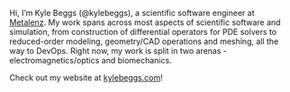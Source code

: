 Hi, I’m Kyle Beggs (@kylebeggs), a scientific software engineer at [Metalenz](https://metalenz.com/). My work spans across most aspects of scientific software and simulation, from construction of differential operators for PDE solvers to reduced-order modeling, geometry/CAD operations and meshing, all the way to DevOps. Right now, my work is split in two arenas - electromagnetics/optics and biomechanics.

Check out my website at [kylebeggs.com](https://kylebeggs.com)!

<!---
kylebeggs/kylebeggs is a ✨ special ✨ repository because its `README.md` (this file) appears on your GitHub profile.
You can click the Preview link to take a look at your changes.
--->
